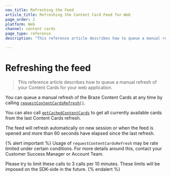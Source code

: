 ```yaml
---
nav_title: Refreshing the Feed
article_title: Refreshing the Content Card Feed for Web
page_order: 2
platform: Web
channel: content cards
page_type: reference
description: "This reference article describes how to queue a manual refresh of your Content Cards for your web application."

---
```


# Refreshing the feed

> This reference article describes how to queue a manual refresh of your Content Cards for your web application.

You can queue a manual refresh of the Braze Content Cards at any time by calling [`requestContentCardsRefresh()`](https://js.appboycdn.com/web-sdk/latest/doc/modules/braze.html#requestcontentcardsrefresh). 

You can also call [`getCachedContentCards`](https://js.appboycdn.com/web-sdk/latest/doc/modules/braze.html#getcachedcontentcards) to get all currently available cards from the last Content Cards refresh. 

The feed will refresh automatically on new session or when the feed is opened and more than 60 seconds have elapsed since the last refresh.

{% alert important %}
Usage of `requestContentCardsRefresh` may be rate limited under certain conditions. For more details around this, contact your Customer Success Manager or Account Team.

Please try to limit these calls to 3 calls per 10 minutes. These limits will be imposed on the SDK-side in the future.
{% endalert %}
